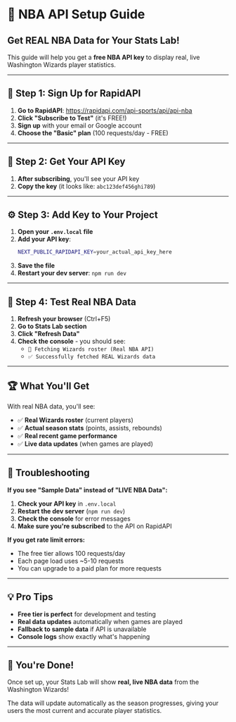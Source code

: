 # 🏀 NBA API Setup Guide

## Get REAL NBA Data for Your Stats Lab!

This guide will help you get a **free NBA API key** to display real, live Washington Wizards player statistics.

---

## 🚀 **Step 1: Sign Up for RapidAPI**

1. **Go to RapidAPI**: https://rapidapi.com/api-sports/api/api-nba
2. **Click "Subscribe to Test"** (it's FREE!)
3. **Sign up** with your email or Google account
4. **Choose the "Basic" plan** (100 requests/day - FREE)

---

## 🔑 **Step 2: Get Your API Key**

1. **After subscribing**, you'll see your API key
2. **Copy the key** (it looks like: `abc123def456ghi789`)

---

## ⚙️ **Step 3: Add Key to Your Project**

1. **Open your `.env.local` file**
2. **Add your API key**:
   ```bash
   NEXT_PUBLIC_RAPIDAPI_KEY=your_actual_api_key_here
   ```
3. **Save the file**
4. **Restart your dev server**: `npm run dev`

---

## 🎯 **Step 4: Test Real NBA Data**

1. **Refresh your browser** (Ctrl+F5)
2. **Go to Stats Lab section**
3. **Click "Refresh Data"**
4. **Check the console** - you should see:
   - `🏀 Fetching Wizards roster (Real NBA API)`
   - `✅ Successfully fetched REAL Wizards data`

---

## 🏆 **What You'll Get**

With real NBA data, you'll see:
- ✅ **Real Wizards roster** (current players)
- ✅ **Actual season stats** (points, assists, rebounds)
- ✅ **Real recent game performance**
- ✅ **Live data updates** (when games are played)

---

## 🔧 **Troubleshooting**

**If you see "Sample Data" instead of "LIVE NBA Data":**

1. **Check your API key** in `.env.local`
2. **Restart the dev server** (`npm run dev`)
3. **Check the console** for error messages
4. **Make sure you're subscribed** to the API on RapidAPI

**If you get rate limit errors:**
- The free tier allows 100 requests/day
- Each page load uses ~5-10 requests
- You can upgrade to a paid plan for more requests

---

## 💡 **Pro Tips**

- **Free tier is perfect** for development and testing
- **Real data updates** automatically when games are played
- **Fallback to sample data** if API is unavailable
- **Console logs** show exactly what's happening

---

## 🎉 **You're Done!**

Once set up, your Stats Lab will show **real, live NBA data** from the Washington Wizards!

The data will update automatically as the season progresses, giving your users the most current and accurate player statistics.

